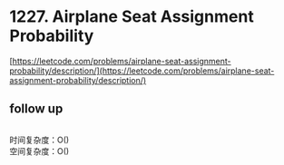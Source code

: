 # 1227. Airplane Seat Assignment Probability

[https://leetcode.com/problems/airplane-seat-assignment-probability/description/](https://leetcode.com/problems/airplane-seat-assignment-probability/description/)

## follow up

```python

```

时间复杂度：O() <br>
空间复杂度：O()
